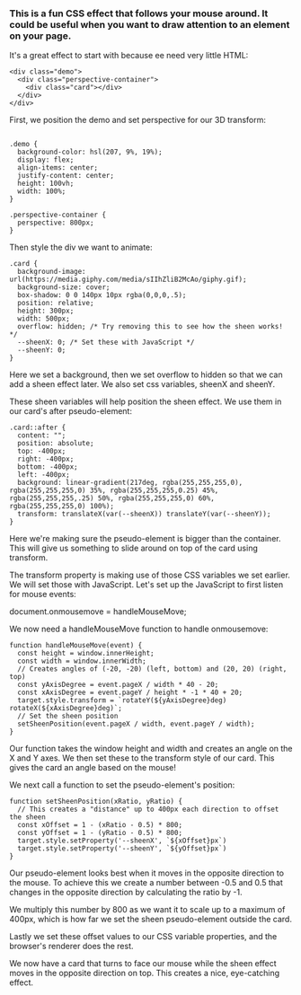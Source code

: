 ### This is a fun CSS effect that follows your mouse around. It could be useful when you want to draw attention to an element on your page.

It's a great effect to start with because ee need very little HTML:

```
<div class="demo">
  <div class="perspective-container">
    <div class="card"></div>
  </div>
</div>
```

First, we position the demo and set perspective for our 3D transform:
```

.demo {
  background-color: hsl(207, 9%, 19%);
  display: flex;
  align-items: center;
  justify-content: center;
  height: 100vh;
  width: 100%;
}

.perspective-container {
  perspective: 800px;
}
```

Then style the div we want to animate:
```
.card {
  background-image: url(https://media.giphy.com/media/sIIhZliB2McAo/giphy.gif);
  background-size: cover;
  box-shadow: 0 0 140px 10px rgba(0,0,0,.5);
  position: relative;
  height: 300px;
  width: 500px;
  overflow: hidden; /* Try removing this to see how the sheen works! */
  --sheenX: 0; /* Set these with JavaScript */
  --sheenY: 0;
}
```

Here we set a background, then we set overflow to hidden so that we can add a sheen effect later. We also set css variables, sheenX and sheenY.

These sheen variables will help position the sheen effect. We use them in our card's after pseudo-element:
```
.card::after {
  content: "";
  position: absolute;
  top: -400px;
  right: -400px;
  bottom: -400px;
  left: -400px;
  background: linear-gradient(217deg, rgba(255,255,255,0), rgba(255,255,255,0) 35%, rgba(255,255,255,0.25) 45%, rgba(255,255,255,.25) 50%, rgba(255,255,255,0) 60%, rgba(255,255,255,0) 100%);
  transform: translateX(var(--sheenX)) translateY(var(--sheenY));
}
```
Here we're making sure the pseudo-element is bigger than the container. This will give us something to slide around on top of the card using transform.

The transform property is making use of those CSS variables we set earlier. We will set those with JavaScript. Let's set up the JavaScript to first listen for mouse events:

document.onmousemove = handleMouseMove;

We now need a handleMouseMove function to handle onmousemove:
```
function handleMouseMove(event) {
  const height = window.innerHeight;
  const width = window.innerWidth;
  // Creates angles of (-20, -20) (left, bottom) and (20, 20) (right, top)
  const yAxisDegree = event.pageX / width * 40 - 20;
  const xAxisDegree = event.pageY / height * -1 * 40 + 20;
  target.style.transform = `rotateY(${yAxisDegree}deg) rotateX(${xAxisDegree}deg)`;
  // Set the sheen position
  setSheenPosition(event.pageX / width, event.pageY / width);
}
```

Our function takes the window height and width and creates an angle on the X and Y axes. We then set these to the transform style of our card. This gives the card an angle based on the mouse!

We next call a function to set the pseudo-element's position:
```
function setSheenPosition(xRatio, yRatio) {
  // This creates a "distance" up to 400px each direction to offset the sheen
  const xOffset = 1 - (xRatio - 0.5) * 800;
  const yOffset = 1 - (yRatio - 0.5) * 800;
  target.style.setProperty('--sheenX', `${xOffset}px`)
  target.style.setProperty('--sheenY', `${yOffset}px`)
}
```
Our pseudo-element looks best when it moves in the opposite direction to the mouse. To achieve this we create a number between -0.5 and 0.5 that changes in the opposite direction by calculating the ratio by -1.

We multiply this number by 800 as we want it to scale up to a maximum of 400px, which is how far we set the sheen pseudo-element outside the card.

Lastly we set these offset values to our CSS variable properties, and the browser's renderer does the rest.

We now have a card that turns to face our mouse while the sheen effect moves in the opposite direction on top. This creates a nice, eye-catching effect.
